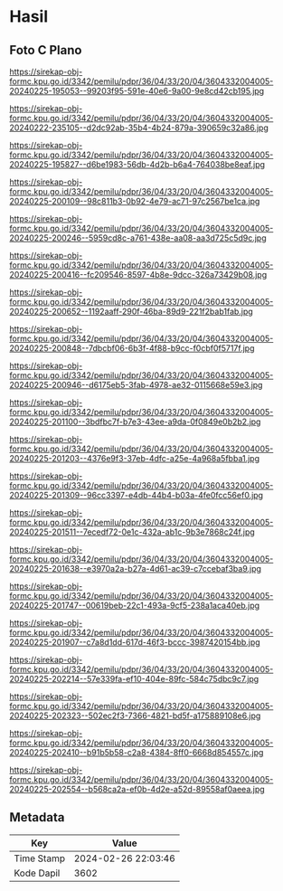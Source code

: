 # Hasil

## Foto C Plano

https://sirekap-obj-formc.kpu.go.id/3342/pemilu/pdpr/36/04/33/20/04/3604332004005-20240225-195053--99203f95-591e-40e6-9a00-9e8cd42cb195.jpg

https://sirekap-obj-formc.kpu.go.id/3342/pemilu/pdpr/36/04/33/20/04/3604332004005-20240222-235105--d2dc92ab-35b4-4b24-879a-390659c32a86.jpg

https://sirekap-obj-formc.kpu.go.id/3342/pemilu/pdpr/36/04/33/20/04/3604332004005-20240225-195827--d6be1983-56db-4d2b-b6a4-764038be8eaf.jpg

https://sirekap-obj-formc.kpu.go.id/3342/pemilu/pdpr/36/04/33/20/04/3604332004005-20240225-200109--98c811b3-0b92-4e79-ac71-97c2567be1ca.jpg

https://sirekap-obj-formc.kpu.go.id/3342/pemilu/pdpr/36/04/33/20/04/3604332004005-20240225-200246--5959cd8c-a761-438e-aa08-aa3d725c5d9c.jpg

https://sirekap-obj-formc.kpu.go.id/3342/pemilu/pdpr/36/04/33/20/04/3604332004005-20240225-200416--fc209546-8597-4b8e-9dcc-326a73429b08.jpg

https://sirekap-obj-formc.kpu.go.id/3342/pemilu/pdpr/36/04/33/20/04/3604332004005-20240225-200652--1192aaff-290f-46ba-89d9-221f2bab1fab.jpg

https://sirekap-obj-formc.kpu.go.id/3342/pemilu/pdpr/36/04/33/20/04/3604332004005-20240225-200848--7dbcbf06-6b3f-4f88-b9cc-f0cbf0f5717f.jpg

https://sirekap-obj-formc.kpu.go.id/3342/pemilu/pdpr/36/04/33/20/04/3604332004005-20240225-200946--d6175eb5-3fab-4978-ae32-0115668e59e3.jpg

https://sirekap-obj-formc.kpu.go.id/3342/pemilu/pdpr/36/04/33/20/04/3604332004005-20240225-201100--3bdfbc7f-b7e3-43ee-a9da-0f0849e0b2b2.jpg

https://sirekap-obj-formc.kpu.go.id/3342/pemilu/pdpr/36/04/33/20/04/3604332004005-20240225-201203--4376e9f3-37eb-4dfc-a25e-4a968a5fbba1.jpg

https://sirekap-obj-formc.kpu.go.id/3342/pemilu/pdpr/36/04/33/20/04/3604332004005-20240225-201309--96cc3397-e4db-44b4-b03a-4fe0fcc56ef0.jpg

https://sirekap-obj-formc.kpu.go.id/3342/pemilu/pdpr/36/04/33/20/04/3604332004005-20240225-201511--7ecedf72-0e1c-432a-ab1c-9b3e7868c24f.jpg

https://sirekap-obj-formc.kpu.go.id/3342/pemilu/pdpr/36/04/33/20/04/3604332004005-20240225-201638--e3970a2a-b27a-4d61-ac39-c7ccebaf3ba9.jpg

https://sirekap-obj-formc.kpu.go.id/3342/pemilu/pdpr/36/04/33/20/04/3604332004005-20240225-201747--00619beb-22c1-493a-9cf5-238a1aca40eb.jpg

https://sirekap-obj-formc.kpu.go.id/3342/pemilu/pdpr/36/04/33/20/04/3604332004005-20240225-201907--c7a8d1dd-617d-46f3-bccc-3987420154bb.jpg

https://sirekap-obj-formc.kpu.go.id/3342/pemilu/pdpr/36/04/33/20/04/3604332004005-20240225-202214--57e339fa-ef10-404e-89fc-584c75dbc9c7.jpg

https://sirekap-obj-formc.kpu.go.id/3342/pemilu/pdpr/36/04/33/20/04/3604332004005-20240225-202323--502ec2f3-7366-4821-bd5f-a175889108e6.jpg

https://sirekap-obj-formc.kpu.go.id/3342/pemilu/pdpr/36/04/33/20/04/3604332004005-20240225-202410--b91b5b58-c2a8-4384-8ff0-6668d854557c.jpg

https://sirekap-obj-formc.kpu.go.id/3342/pemilu/pdpr/36/04/33/20/04/3604332004005-20240225-202554--b568ca2a-ef0b-4d2e-a52d-89558af0aeea.jpg


## Metadata

| Key        | Value               |
| ---------- | ------------------- |
| Time Stamp | 2024-02-26 22:03:46 |
| Kode Dapil | 3602                |



